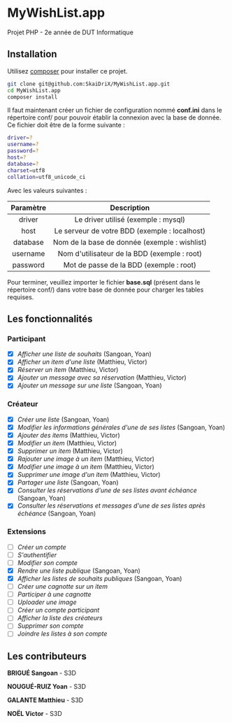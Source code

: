 # MyWishList.app
Projet PHP - 2e année de DUT Informatique

## Installation

Utilisez [composer](https://getcomposer.org/) pour installer ce projet.

```bash
git clone git@github.com:SkaiDriX/MyWishList.app.git
cd MyWishList.app
composer install
```
Il faut maintenant créer un fichier de configuration nommé **conf.ini** dans le répertoire conf/ pour pouvoir établir la connexion avec la base de donnée.
Ce fichier doit être de la forme suivante :

```bash
driver=?
username=?
password=?
host=?
database=?
charset=utf8
collation=utf8_unicode_ci
```

Avec les valeurs suivantes :

| Paramètre     | Description                                   |
| :------------:|:---------------------------------------------:|
| driver        | Le driver utilisé (exemple : mysql)           |
| host          | Le serveur de votre BDD (exemple : localhost) |
| database      | Nom de la base de donnée (exemple : wishlist) |
| username      | Nom d'utilisateur de la BDD (exemple : root)  |
| password      | Mot de passe de la BDD (exemple : root)       |

Pour terminer, veuillez importer le fichier **base.sql** (présent dans le répertoire conf/) dans votre base de donnée pour charger les tables requises.

## Les fonctionnalités

### Participant

- [X] *Afficher une liste de souhaits* (Sangoan, Yoan)
- [X] *Afficher un item d'une liste* (Matthieu, Victor)
- [X] *Réserver un item* (Matthieu, Victor)
- [X] *Ajouter un message avec sa réservation* (Matthieu, Victor)
- [X] *Ajouter un message sur une liste* (Sangoan, Yoan)

### Créateur
- [X] *Créer une liste* (Sangoan, Yoan)
- [X] *Modifier les informations générales d'une de ses listes* (Sangoan, Yoan)
- [X] *Ajouter des items* (Matthieu, Victor)
- [X] *Modifier un item*  (Matthieu, Victor)
- [X] *Supprimer un item* (Matthieu, Victor)
- [X] *Rajouter une image à un item* (Matthieu, Victor)
- [X] *Modifier une image à un item* (Matthieu, Victor)
- [X] *Supprimer une image d'un item* (Matthieu, Victor)
- [X] *Partager une liste* (Sangoan, Yoan)
- [X] *Consulter les réservations d'une de ses listes avant échéance* (Sangoan, Yoan)
- [X] *Consulter les réservations et messages d'une de ses listes après échéance* (Sangoan, Yoan)

### Extensions
- [ ] *Créer un compte* 
- [ ] *S'authentifier* 
- [ ] *Modifier son compte* 
- [X] *Rendre une liste publique* (Sangoan, Yoan)
- [X] *Afficher les listes de souhaits publiques* (Sangoan, Yoan)
- [ ] *Créer une cagnotte sur un item*
- [ ] *Participer à une cagnotte*
- [ ] *Uploader une image*
- [ ] *Créer un compte participant*
- [ ] *Afficher la liste des créateurs*
- [ ] *Supprimer son compte*
- [ ] *Joindre les listes à son compte*

## Les contributeurs
**BRIGUÉ Sangoan** - S3D 

**NOUGUÉ-RUIZ Yoan** - S3D 

**GALANTE Matthieu** - S3D 

**NOËL Victor** - S3D 
